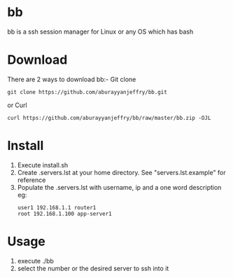 # bb
bb is a ssh session manager for Linux or any OS which has bash

# Download
There are 2 ways to download bb:-
Git clone
   ```
   git clone https://github.com/aburayyanjeffry/bb.git
   ```
or
Curl
  ```
  curl https://github.com/aburayyanjeffry/bb/raw/master/bb.zip -OJL
  ```
# Install
1. Execute install.sh
2. Create .servers.lst at your home directory. See "servers.lst.example" for reference
3. Populate the .servers.lst with username, ip and a one word description
   eg:
   ```
   user1 192.168.1.1 router1
   root 192.168.1.100 app-server1
   ```
# Usage
1. execute ./bb
2. select the number or the desired server to ssh into it




   
   
